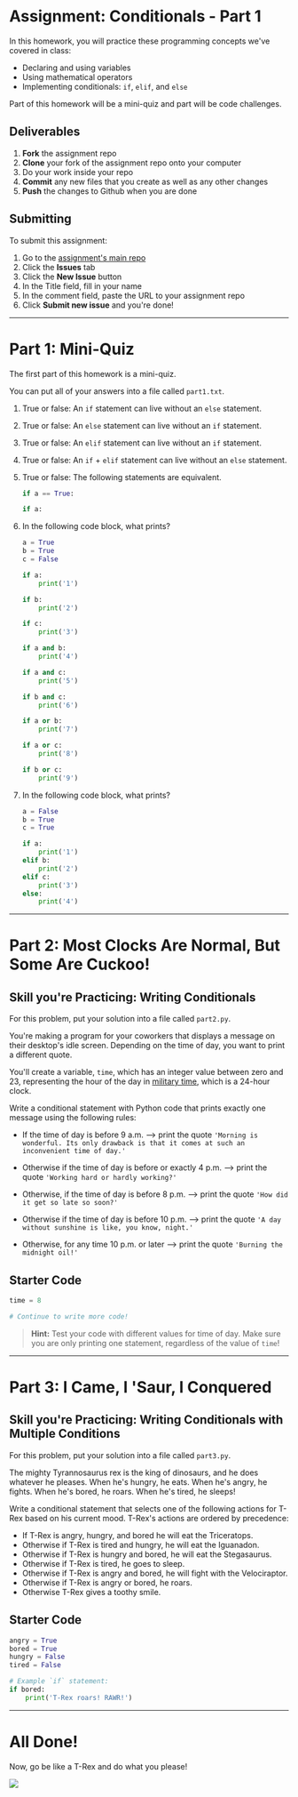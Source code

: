 # Assignment: Conditionals - Part 1

In this homework, you will practice these programming concepts we've covered in class:

* Declaring and using variables
* Using mathematical operators
* Implementing conditionals: `if`, `elif`, and `else`

Part of this homework will be a mini-quiz and part will be code challenges.

## Deliverables

1. **Fork** the assignment repo
1. **Clone** your fork of the assignment repo onto your computer
1. Do your work inside your repo
1. **Commit** any new files that you create as well as any other changes
1. **Push** the changes to Github when you are done

## Submitting

To submit this assignment:

1. Go to the [assignment's main repo](https://git.generalassemb.ly/PYTHR-august-2019/hw-05-conditionals-part-1)
1. Click the **Issues** tab
1. Click the **New Issue** button
1. In the Title field, fill in your name
1. In the comment field, paste the URL to your assignment repo
1. Click **Submit new issue** and you're done!

---

# Part 1: Mini-Quiz

The first part of this homework is a mini-quiz.

You can put all of your answers into a file called `part1.txt`.

1. True or false: An `if` statement can live without an `else` statement.

1. True or false: An `else` statement can live without an `if` statement.

1. True or false: An `elif` statement can live without an `if` statement.

1. True or false: An `if` + `elif` statement can live without an `else` statement.

1. True or false: The following statements are equivalent.

   ```python
   if a == True:
   ```

   ```python
   if a:
   ```

1. In the following code block, what prints?

   ```python
   a = True
   b = True
   c = False

   if a:
       print('1')

   if b:
       print('2')

   if c:
       print('3')

   if a and b:
       print('4')

   if a and c:
       print('5')

   if b and c:
       print('6')

   if a or b:
       print('7')

   if a or c:
       print('8')

   if b or c:
       print('9')
   ```

7. In the following code block, what prints?

   ```python
   a = False
   b = True
   c = True

   if a:
       print('1')
   elif b:
       print('2')
   elif c:
       print('3')
   else:
       print('4')
   ```

---

# Part 2: Most Clocks Are Normal, But Some Are Cuckoo!

## Skill you're Practicing: Writing Conditionals

For this problem, put your solution into a file called `part2.py`.

You're making a program for your coworkers that displays a message on their desktop's idle screen. Depending on the time of day, you want to print a different quote.

You'll create a variable, `time`, which has an integer value between zero and 23, representing the hour of the day in [military time](https://www.thebalancecareers.com/military-time-3356971), which is a 24-hour clock.

Write a conditional statement with Python code that prints exactly one message using the following rules:

* If the time of day is before 9 a.m. --> print the quote `'Morning is wonderful. Its only drawback is that it comes at such an inconvenient time of day.'`

* Otherwise if the time of day is before or exactly 4 p.m. --> print the quote `'Working hard or hardly working?'`

* Otherwise, if the time of day is before 8 p.m. --> print the quote `'How did it get so late so soon?'`

* Otherwise if the time of day is before 10 p.m. --> print the quote `'A day without sunshine is like, you know, night.'`

* Otherwise, for any time 10 p.m. or later --> print the quote `'Burning the midnight oil!'`

## Starter Code

```python
time = 8

# Continue to write more code!
```

> **Hint:** Test your code with different values for time of day. Make sure you are only printing one statement, regardless of the value of `time`!

---

# Part 3: I Came, I 'Saur, I Conquered

## Skill you're Practicing: Writing Conditionals with Multiple Conditions

For this problem, put your solution into a file called `part3.py`.

The mighty Tyrannosaurus rex is the king of dinosaurs, and he does whatever he pleases. When he's hungry, he eats. When he's angry, he fights. When he's bored, he roars. When he's tired, he sleeps!

Write a conditional statement that selects one of the following actions for T-Rex based on his current mood. T-Rex's actions are ordered by precedence:

* If T-Rex is angry, hungry, and bored he will eat the Triceratops.
* Otherwise if T-Rex is tired and hungry, he will eat the Iguanadon.
* Otherwise if T-Rex is hungry and bored, he will eat the Stegasaurus.
* Otherwise if T-Rex is tired, he goes to sleep.
* Otherwise if T-Rex is angry and bored, he will fight with the Velociraptor.
* Otherwise if T-Rex is angry or bored, he roars.
* Otherwise T-Rex gives a toothy smile.

## Starter Code

```python
angry = True
bored = True
hungry = False
tired = False

# Example `if` statement:
if bored:
    print('T-Rex roars! RAWR!')
```

---

# All Done!

Now, go be like a T-Rex and do what you please!

![](https://media.giphy.com/media/1NFXnqVxzGr6w/giphy.gif)
